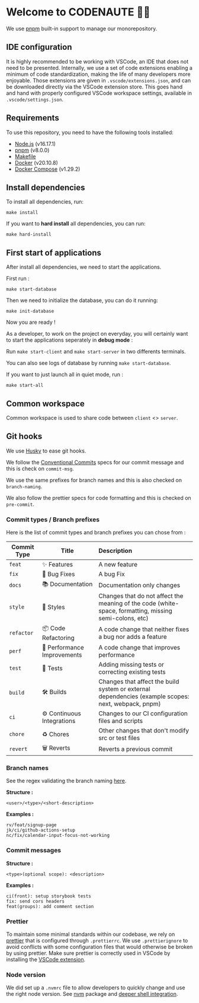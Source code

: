 # Welcome to CODENAUTE 🧑🚀

We use [pnpm](https://pnpm.io/workspaces) built-in support to manage our monorepository.

## IDE configuration

It is highly recommended to be working with VSCode, an IDE that does not need to be presented. Internally, we use a set of code extensions enabling a minimum of code standardization, making the life of many developers more enjoyable. Those extensions are given in `.vscode/extensions.json`, and can be downloaded directly via the VSCode extension store. This goes hand and hand with properly configured VSCode workspace settings, available in `.vscode/settings.json`.

## Requirements

To use this repository, you need to have the following tools installed:

- [Node.js](https://nodejs.org/en/) (v16.17.1)
- [pnpm](https://pnpm.io/installation) (v8.0.0)
- [Makefile](https://perso.univ-lyon1.fr/jean-claude.iehl/Public/educ/Makefile.html)
- [Docker](https://docs.docker.com/get-docker/) (v20.10.8)
- [Docker Compose](https://docs.docker.com/compose/install/) (v1.29.2)

## Install dependencies

To install all dependencies, run:

```
make install
```

If you want to **hard install** all dependencies, you can run:

```
make hard-install
```

## First start of applications

After install all dependencies, we need to start the applications.

First run :

```
make start-database
```

Then we need to initialize the database, you can do it running:

```
make init-database
```

Now you are ready !

As a developer, to work on the project on everyday, you will certainly want to start the applications seperately in **debug mode** :

Run `make start-client` and `make start-server` in two differents terminals.

You can also see logs of database by running `make start-database`.

If you want to just launch all in quiet mode, run :

```
make start-all
```

## Common workspace

Common workspace is used to share code between `client` <> `server`.

## Git hooks

We use [Husky](https://typicode.github.io/husky/) to ease git hooks.

We follow the [Conventional Commits](https://www.conventionalcommits.org/en/v1.0.0/) specs for our commit message and this is check on `commit-msg`.

We use the same prefixes for branch names and this is also checked on `branch-naming`.

We also follow the prettier specs for code formatting and this is checked on `pre-commit`.

### Commit types / Branch prefixes

Here is the list of commit types and branch prefixes you can chose from :

| Commit Type | Title                       | Description                                                                                            |
| ----------- | --------------------------- | :----------------------------------------------------------------------------------------------------- |
| `feat`      | ✨ Features                 | A new feature                                                                                          |
| `fix`       | 🐛 Bug Fixes                | A bug Fix                                                                                              |
| `docs`      | 📚 Documentation            | Documentation only changes                                                                             |
| `style`     | 💎 Styles                   | Changes that do not affect the meaning of the code (white-space, formatting, missing semi-colons, etc) |
| `refactor`  | 📦 Code Refactoring         | A code change that neither fixes a bug nor adds a feature                                              |
| `perf`      | 🚀 Performance Improvements | A code change that improves performance                                                                |
| `test`      | 🚨 Tests                    | Adding missing tests or correcting existing tests                                                      |
| `build`     | 🛠 Builds                    | Changes that affect the build system or external dependencies (example scopes: next, webpack, pnpm)    |
| `ci`        | ⚙️ Continuous Integrations  | Changes to our CI configuration files and scripts                                                      |
| `chore`     | ♻️ Chores                   | Other changes that don't modify src or test files                                                      |
| `revert`    | 🗑 Reverts                   | Reverts a previous commit                                                                              |

### Branch names

See the regex validating the branch naming [here](.husky/branch-naming).

**Structure :**

```
<user>/<type>/<short-description>
```

**Examples :**

```
rv/feat/signup-page
jk/ci/github-actions-setup
nc/fix/calendar-input-focus-not-working
```

### Commit messages

**Structure :**

```
<type>(optional scope): <description>
```

**Examples :**

```
ci(front): setup storybook tests
fix: send cors headers
feat(groups): add comment section
```

### Prettier

To maintain some minimal standards within our codebase, we rely on [prettier](https://prettier.io/) that is configured through `.prettierrc`. We use `.prettierignore` to avoid conflicts with some configuration files that would otherwise be broken by using prettier. Make sure prettier is correctly used in VSCode by installing the [VSCode extension](https://marketplace.visualstudio.com/items?itemName=esbenp.prettier-vscode).

### Node version

We did set up a `.nvmrc` file to allow developers to quickly change and use the right node version. See [nvm](https://github.com/nvm-sh/nvm) package and [deeper shell integration](https://github.com/nvm-sh/nvm#deeper-shell-integration).
